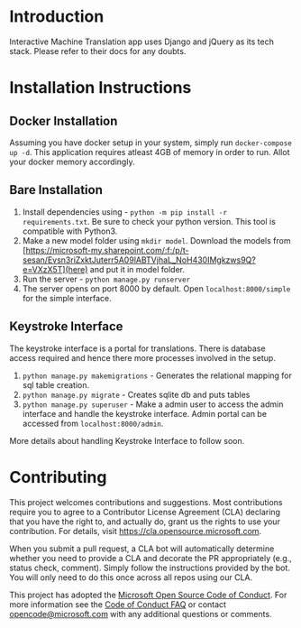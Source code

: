# Introduction
Interactive Machine Translation app uses Django and jQuery as its tech stack. Please refer to their docs for any doubts.

# Installation Instructions

## Docker Installation
Assuming you have docker setup in your system, simply run `docker-compose up -d`. This application requires atleast 4GB of memory in order to run. Allot your docker memory accordingly.

## Bare Installation
1. Install dependencies using - `python -m pip install -r requirements.txt`. Be sure to check your python version. This tool is compatible with Python3.
2. Make a new model folder using `mkdir model`. Download the models from [https://microsoft-my.sharepoint.com/:f:/p/t-sesan/Evsn3riZxktJuterr5A09lABTVjhaL_NoH430IMgkzws9Q?e=VXzX5T](here) and put it in model folder.
3. Run the server - `python manage.py runserver`
4. The server opens on port 8000 by default. Open `localhost:8000/simple` for the simple interface.


## Keystroke Interface
The keystroke interface is a portal for translations. There is database access required and hence there more processes involved in the setup.

1. `python manage.py makemigrations` - Generates the relational mapping for sql table creation.
2. `python manage.py migrate` - Creates sqlite db and puts tables
3. `python manage.py superuser` - Make a admin user to access the admin interface and handle the keystroke interface. Admin portal can be accessed from `localhost:8000/admin`.

More details about handling Keystroke Interface to follow soon.

# Contributing

This project welcomes contributions and suggestions.  Most contributions require you to agree to a
Contributor License Agreement (CLA) declaring that you have the right to, and actually do, grant us
the rights to use your contribution. For details, visit https://cla.opensource.microsoft.com.

When you submit a pull request, a CLA bot will automatically determine whether you need to provide
a CLA and decorate the PR appropriately (e.g., status check, comment). Simply follow the instructions
provided by the bot. You will only need to do this once across all repos using our CLA.

This project has adopted the [Microsoft Open Source Code of Conduct](https://opensource.microsoft.com/codeofconduct/).
For more information see the [Code of Conduct FAQ](https://opensource.microsoft.com/codeofconduct/faq/) or
contact [opencode@microsoft.com](mailto:opencode@microsoft.com) with any additional questions or comments.
